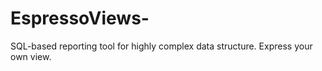 # EspressoViews-
SQL-based reporting tool for highly complex data structure. Express your own view. 
